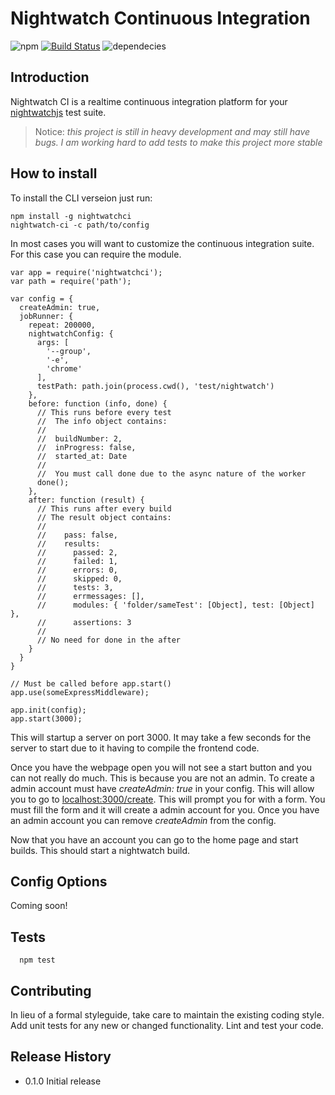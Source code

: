 # Nightwatch Continuous Integration

![npm](https://img.shields.io/npm/v/nightwatchci.svg) [![Build Status](https://travis-ci.org/LucioFranco/Nightwatch-CI.svg?branch=master)](https://travis-ci.org/LucioFranco/Nightwatch-CI) ![dependecies](https://david-dm.org/LucioFranco/nightwatch-ci.svg)

## Introduction

Nightwatch CI is a realtime continuous integration platform for your [nightwatchjs](https://github.com/nightwatchjs/nightwatch) test suite.

>Notice: *this project is still in heavy development and may still have bugs. I am working hard to add tests to make this project more stable*

## How to install

To install the CLI verseion just run:

```
npm install -g nightwatchci
nightwatch-ci -c path/to/config
```

In most cases you will want to customize the continuous integration suite. For this case you can require the module.

```
var app = require('nightwatchci');
var path = require('path');

var config = {
  createAdmin: true,
  jobRunner: {
    repeat: 200000,
    nightwatchConfig: {
      args: [
        '--group',
        '-e',
        'chrome'
      ],
      testPath: path.join(process.cwd(), 'test/nightwatch')
    },
    before: function (info, done) {
      // This runs before every test
      //  The info object contains:
      //
      //  buildNumber: 2,
      //  inProgress: false,
      //  started_at: Date
      //
      //  You must call done due to the async nature of the worker
      done();
    },
    after: function (result) {
      // This runs after every build
      // The result object contains:
      //
      //    pass: false,
      //    results:
      //      passed: 2,
      //      failed: 1,
      //      errors: 0,
      //      skipped: 0,
      //      tests: 3,
      //      errmessages: [],
      //      modules: { 'folder/sameTest': [Object], test: [Object] },
      //      assertions: 3
      //
      // No need for done in the after
    }
  }
}

// Must be called before app.start()
app.use(someExpressMiddleware);

app.init(config);
app.start(3000);
```

This will startup a server on port 3000. It may take a few seconds for the server to start due to it having to compile the frontend code.

Once you have the webpage open you will not see a start button and you can not really do much. This is because you are not an admin. To create a admin account must have *createAdmin: true* in your config. This will allow you to go to [localhost:3000/create](localhost:3000/create). This will prompt you for with a form. You must fill the form and it will create a admin account for you. Once you have an admin account you can remove *createAdmin* from the config.

Now that you have an account you can go to the home page and start builds. This should start a nightwatch build.

## Config Options
Coming soon!

## Tests

```
  npm test
```

## Contributing

In lieu of a formal styleguide, take care to maintain the existing coding style.
Add unit tests for any new or changed functionality. Lint and test your code.

## Release History

* 0.1.0 Initial release
